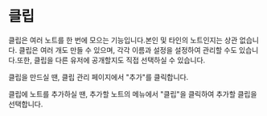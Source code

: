 # 클립

클립은 여러 노트를 한 번에 모으는 기능입니다.본인 및 타인의 노트인지는 상관 없습니다.
클립은 여러 개도 만들 수 있으며, 각각 이름과 설정을 설정하여 관리할 수도 있습니다.또한, 클립을 다른 유저에 공개할지도 직접 선택하실 수 있습니다.

클립을 만드실 땐, 클립 관리 페이지에서 "추가"를 클릭합니다.

클립에 노트를 추가하실 땐, 추가할 노트의 메뉴에서 "클립"을 클릭하여 추가할 클립을 선택합니다.
